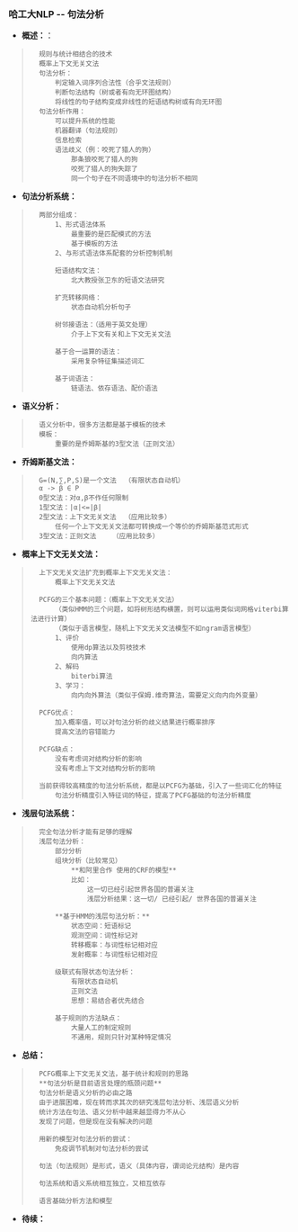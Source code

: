 ### 哈工大NLP -- 句法分析
- **概述：**：
>       规则与统计相结合的技术
>       概率上下文无关文法
>       句法分析：
>           判定输入词序列合法性（合乎文法规则）
>           判断句法结构（树或者有向无环图结构）
>           将线性的句子结构变成非线性的短语结构树或有向无环图
>       句法分析作用：
>           可以提升系统的性能
>           机器翻译（句法规则）
>           信息检索
>           语法歧义（例：咬死了猎人的狗）
>               那条狼咬死了猎人的狗
>               咬死了猎人的狗失踪了
>               同一个句子在不同语境中的句法分析不相同
>
>

- **句法分析系统：**
>       两部分组成：
>           1、形式语法体系
>               最重要的是匹配模式的方法
>               基于模板的方法
>           2、与形式语法体系配套的分析控制机制
>
>           短语结构文法：
>               北大教授张卫东的短语文法研究
>
>           扩充转移网络：
>               状态自动机分析句子
>
>           树邻接语法：（适用于英文处理）
>               介于上下文有关和上下文无关文法
>
>           基于合一运算的语法：
>               采用复杂特征集描述词汇
>
>           基于词语法：
>               链语法、依存语法、配价语法
>
>
>
>
>
>

- **语义分析：**
>       语义分析中，很多方法都是基于模板的技术
>       模板：
>           重要的是乔姆斯基的3型文法（正则文法）
>


- **乔姆斯基文法：**
>       G=(N,∑,P,S)是一个文法  （有限状态自动机）
>       α -> β ∈ P
>       0型文法：对α,β不作任何限制
>       1型文法：|α|<=|β|
>       2型文法：上下文无关文法  （应用比较多）
>           任何一个上下文无关文法都可转换成一个等价的乔姆斯基范式形式
>       3型文法：正则文法    （应用比较多）
>

- **概率上下文无关文法：**
>       上下文无关文法扩充到概率上下文无关文法：
>           概率上下文无关文法
>
>       PCFG的三个基本问题：（概率上下文无关文法）
>           （类似HMM的三个问题，如将树形结构横置，则可以运用类似词网格viterbi算法进行计算）
>           （类似于语言模型，随机上下文无关文法模型不如ngram语言模型）
>           1、评价
>               使用dp算法以及剪枝技术
>               向内算法
>           2、解码
>               biterbi算法
>           3、学习：
>               向内向外算法（类似于保姆.维奇算法，需要定义向内向外变量）
>
>       PCFG优点：
>           加入概率值，可以对句法分析的歧义结果进行概率排序
>           提高文法的容错能力
>
>       PCFG缺点：
>           没有考虑词对结构分析的影响
>           没有考虑上下文对结构分析的影响
>
>       当前获得较高精度的句法分析系统，都是以PCFG为基础，引入了一些词汇化的特征
>           句法分析精度引入特征词的特征，提高了PCFG基础的句法分析精度
>
>

- **浅层句法系统：**
>       完全句法分析才能有足够的理解
>       浅层句法分析：
>           部分分析
>           组块分析（比较常见）
>               **和阿里合作 使用的CRF的模型**
>               比如：
>                   这一切已经引起世界各国的普遍关注
>                   浅层分析结果：这一切/ 已经引起/ 世界各国的普遍关注
>
>           **基于HMM的浅层句法分析：**
>               状态空间：短语标记
>               观测空间：词性标记对
>               转移概率：与词性标记相对应
>               发射概率：与词性标记相对应
>
>           级联式有限状态句法分析：
>               有限状态自动机
>               正则文法
>               思想：易结合者优先结合
>
>           基于规则的方法缺点：
>               大量人工的制定规则
>               不通用，规则只针对某种特定情况
>

- **总结：**
>       PCFG概率上下文无关文法，基于统计和规则的思路
>       **句法分析是目前语言处理的瓶颈问题**
>       句法分析是语义分析的必由之路
>       由于进展困难，现在转而求其次的研究浅层句法分析、浅层语义分析
>       统计方法在句法、语义分析中越来越显得力不从心
>       发现了问题，但是现在没有解决的问题
>
>       用新的模型对句法分析的尝试：
>           免疫调节机制对句法分析的尝试
>
>       句法（句法规则）是形式，语义（具体内容，谓词论元结构）是内容
>
>       句法系统和语义系统相互独立，又相互依存
>
>       语言基础分析方法和模型
>
>

- **待续：**
>
>
>
>
>
>
>
>
>
>
